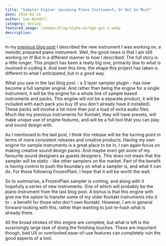 ```yaml
---
title: "Sampler Engine: Upcoming Piano Instrument… Or Not So Much"
date: 2019-03-14
author: Sam Windell
category: devlog
featured_image: /images/blog/alpha-mirage-gui-2.webp
description: 
---
```


In my [previous blog post](https://frozenplain.com/upcoming-piano-and-sound-design-instrument/) I described the new instrument I was working on, a melodic prepared piano instrument. Well, the good news is that I am still working on it! But in a different manner to how I described. The full story is a little longer. This project has been a really big one, primarily due to what is involved in coding it. And over this time, the shape this project has taken is different to what I anticipated, but in a good way.

What you saw in the last blog post - a 3 layer sampler plugin - has now become a full sampler engine. And rather than being the engine for a single instrument, it will be the engine for a whole line of sample based instruments and packs. This engine will not be a separate product, it will be included with each pack you buy (if you don't already have it installed). These packs will involve a lot more than just a load of extra audio files. Much like my previous instruments for Kontakt, they will have presets, will make unique use of engine features, and will be a full tool that you can play and sound design with.

As I mentioned in the last post, I think this release will be the turning point in terms of more consistent releases and creative products. Having my own engine for sample instruments is a great place to be in, I can again focus on making creative sound design packs. And maybe even get some of my favourite sound designers as guests designers. This does not mean that the sampler will be static - like other samplers on the market. Part of the benefit is having control to push the boundary on what a sampler is, and what it can do. For those following FrozenPlain, I hope that it will be worth the wait.

So to summarise, a FrozenPlain sampler is coming, and along with it hopefully a series of new instruments. One of which will probably be the piano instrument from the last blog post. A bonus is that this engine with give me the option to transfer some of my older Kontakt instruments into it to - a benefit for those who don't own Kontakt. However, I am in general forward-looking with this, rather than wanting to just re-hash what is already there.

All the broad strokes of this engine are complete, but what is left is the surprisingly large task of doing the finishing touches. These are important though, bad UX or overlooked ease-of-use features can completely ruin the good aspects of a tool.
